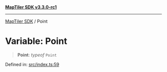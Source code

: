 [**MapTiler SDK v3.3.0-rc1**](../README.md)

***

[MapTiler SDK](../README.md) / Point

# Variable: Point

> **Point**: *typeof* `Point`

Defined in: [src/index.ts:59](https://github.com/maptiler/maptiler-sdk-js/blob/d9cb958ebf063ecde2f6f583eb172e5a83460e6a/src/index.ts#L59)
